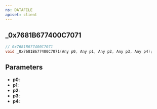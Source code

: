 ```yaml
---
ns: DATAFILE
apiset: client
---
```

## _0x7681B677400C7071

```c
// 0x7681B677400C7071
void _0x7681B677400C7071(Any p0, Any p1, Any p2, Any p3, Any p4);
```


## Parameters
* **p0**:
* **p1**:
* **p2**:
* **p3**:
* **p4**: